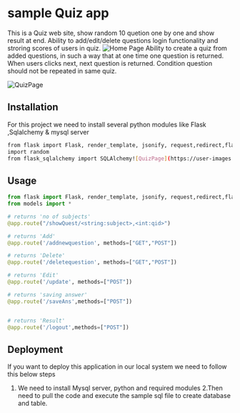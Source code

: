 
# sample Quiz app 
 This  is a Quiz	web site, show random 10 quetion one by one and show result at end.	Ability to add/edit/delete questions	login functionality and stroring scores of users in quiz.
  ![Home Page](https://user-images.githubusercontent.com/120723992/211252662-06db8201-ff8d-4c02-9b57-cd412ce3ceda.jpeg)
 	 	Ability to create a quiz from added questions, in such a way that at one time one question is returned. When users clicks next, next question is returned. Condition question should not be repeated in same quiz.
    


![QuizPage](https://user-images.githubusercontent.com/120723992/211252481-d82eba26-c22d-4eca-818a-e97a3aa89ba0.jpeg)

## Installation

For this project we need to install several python  modules like  Flask ,Sqlalchemy & mysql server

```bash
from flask import Flask, render_template, jsonify, request,redirect,flash,session
import random
from flask_sqlalchemy import SQLAlchemy![QuizPage](https://user-images.githubusercontent.com/120723992/211252452-0877bbc3-cc56-4df3-93cc-a0006b3fb876.jpeg)

```

## Usage

```python
from flask import Flask, render_template, jsonify, request,redirect,flash,session
from models import *

# returns 'no of subjects'
@app.route("/showQuest/<string:subject>,<int:qid>")

# returns 'Add'
@app.route('/addnewquestion', methods=["GET","POST"])

# returns 'Delete'
@app.route('/deletequestion', methods=["GET","POST"])

# returns 'Edit'
@app.route('/update', methods=["POST"])

# returns 'saving answer'
@app.route('/saveAns',methods=["POST"])


# returns 'Result'
@app.route('/logout',methods=["POST"])


```


Deployment
----------------
If you want to deploy this application in our local system we need to follow this below steps 

1. We need to install Mysql server, python and required modules
2.Then need to pull the code and execute the sample sql file to create database and table.

